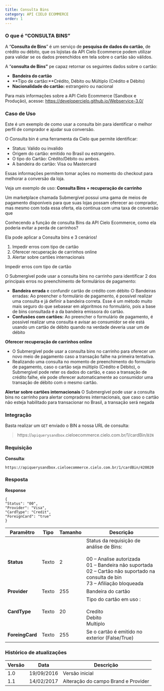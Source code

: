 ```yaml
---
title: Consulta Bins
category: API CIELO ECOMMERCE
order: 1
---
```



### **O que é “CONSULTA BINS”**

A “**Consulta de Bins**”  é um serviço de **pesquisa de dados do cartão**, de crédito ou débito, que os lojistas da API Cielo Ecommerce podem utilizar para validar se os dados preenchidos em tela sobre o cartão são válidos.

A “**consulta de Bins”** pe capaz retornar os seguintes dados sobre o cartão:

* **Bandeira do cartão**
* **Tipo de cartão:**Crédito, Débito ou Múltiplo (Crédito e Débito)
* **Nacionalidade do cartão:** estrangeiro ou nacional

Para mais informações sobre a API Cielo Ecommerce (Sandbox e Produção), acesse: <https://developercielo.github.io/Webservice-3.0/>



### Caso de Uso



Este é um exemplo de como usar a consulta bin para identificar o melhor perfil de comprador e ajudar sua conversão.

O Consulta bin é uma ferramenta da Cielo que permite identificar:

* Status: Valido ou invalido
* Origem do cartão: emitido no Brasil ou estrangeiro.
* O tipo do Cartão: Crédito/Débito ou ambos.
* A bandeira do cartão: Visa ou Mastercard

Essas informações permitem tomar ações no momento do checkout para melhorar a conversão da loja.

Veja um exemplo de uso: **Consulta Bins + recuperação de carrinho**

Um marketplace chamada Submergível possui uma gama de meios de pagamento disponíveis para que suas lojas possam oferecer ao comprador, mas mesmo com toda essa oferta, ela continua com uma taxa de conversão que 

Conhecendo a função de consulta Bins da API Cielo Ecommerce, como ela poderia evitar a perda de carrinhos?

Ela pode aplicar a Consulta bins e 3 cenários!

1. Impedir erros com tipo de cartão
2. Oferecer recuperação de carrinhos online
3. Alertar sobre cartões internacionais

Impedir erros com tipo de cartão

O Submergível pode usar a consulta bins no carrinho para identificar 2 dos principais erros no preenchimento de formulários de pagamento: 

* **Bandeira errada** e confundir cartão de crédito com débito ○ Bandeiras erradas: Ao preencher o formulário de pagamento, é possível realizar uma consulta e já definir a bandeira correta. Esse é um método muito mais seguro do que sebasear em algoritmos no formulário, pois a base de bins consultada é a da bandeira emissora do cartão.
* **Confusões com cartões:** Ao preencher o formulário de pagamento, é possível realizar uma consulta e avisar ao consumidor se ele está usando um cartão de  débito quando na verdade deveria usar um  de débito

**Oferecer recuperação de carrinhos online**
* O Submergível pode usar a consulta bins no carrinho para oferecer um novo meio de pagamento caso a transação falhe na primeira tentativa.
* Realizando uma consulta no momento de preenchimento do formulário de pagamento, caso o cartão seja múltiplo (Crédito e Débito), o Submergível pode reter os dados do cartão, e caso a transação de crédito falhe, ele pode oferecer automaticamente ao consumidor uma transação de débito com o mesmo cartão.

**Alertar sobre cartões internacionais**
O Submergível pode usar a consulta bins no carrinho para alertar compradores internacionais, que caso o cartão não esteja habilitado para transacionar no Brasil, a transação será negada




### Integração


Basta realizar um `GET` enviado o BIN a nossa URL de consulta:

> https://`apiquerysandbox`.cieloecommerce.cielo.com.br/1/cardBin/`BIN`



### Requisição
**Consulta**:

```
https://apiquerysandbox.cieloecommerce.cielo.com.br/1/cardBin/420020
```

### Resposta
**Response**

```
{
"Status": "00",
"Provider": "Visa",
"CardType": "Credit",
"ForeignCard": "true"
}
```

| Paramêtro       | Tipo  | Tamanho | Descrição                                                                                                                                                                                  |
|-----------------|-------|---------|--------------------------------------------------------------------------------------------------------------------------------------------------------------------------------------------|
| **Status**      | Texto | 2       | Status da requisição de análise de Bins: <br><br> 00 – Analise autorizada <br> 01 – Bandeira não suportada <br> 02 – Cartão não suportado na consulta de bin <br> 73 – Afiliação bloqueada |
| **Provider**    | Texto | 255     | Bandeira do cartão                                                                                                                                                                         |
| **CardType**    | Texto | 20      | Tipo do cartão em uso : <br><br> Credito <br> Debito <br>Multiplo                                                                                                                          |
| **ForeingCard** | Texto | 255     | Se o cartão é emitido no exterior (False/True)                                                                                                                                             |


### Histórico de atualizações

| Versão | Data       | Descrição                           |
|--------|------------|-------------------------------------|
| 1.0    | 19/09/2016 | Versão inicial                      |
| 1.1    | 14/02/2017 | Alteração do campo Brand e Provider |










